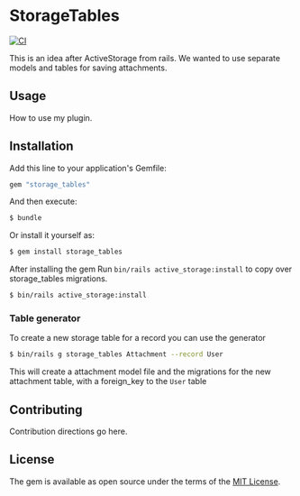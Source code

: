 # StorageTables
[![CI](https://github.com/payt/storage_tables/actions/workflows/ci.yml/badge.svg?branch=main)](https://github.com/payt/storage_tables/actions/workflows/ci.yml)

This is an idea after ActiveStorage from rails. We wanted to use separate models and tables for saving attachments.

## Usage
How to use my plugin.

## Installation
Add this line to your application's Gemfile:

```ruby
gem "storage_tables"
```

And then execute:
```bash
$ bundle
```

Or install it yourself as:
```bash
$ gem install storage_tables
```

After installing the gem
Run `bin/rails active_storage:install` to copy over storage_tables migrations.
```bash
$ bin/rails active_storage:install
```


### Table generator

To create a new storage table for a record you can use the generator
```bash
$ bin/rails g storage_tables Attachment --record User
```

This will create a attachment model file and the migrations for the new attachment table,
with a foreign_key to the `User` table


## Contributing
Contribution directions go here.

## License
The gem is available as open source under the terms of the [MIT License](https://opensource.org/licenses/MIT).
